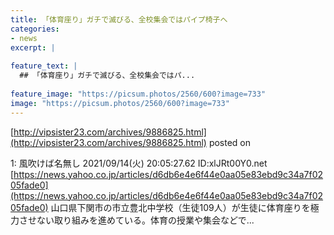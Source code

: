 ```yaml
---
title: 「体育座り」ガチで滅びる、全校集会ではパイプ椅子へ
categories:
- news
excerpt: |
  
feature_text: |
  ## 「体育座り」ガチで滅びる、全校集会ではパ...
  
feature_image: "https://picsum.photos/2560/600?image=733"
image: "https://picsum.photos/2560/600?image=733"
---
```


[http://vipsister23.com/archives/9886825.html](http://vipsister23.com/archives/9886825.html)
posted on 

<!--more-->

1: 風吹けば名無し 2021/09/14(火) 20:05:27.62 ID:xlJRt00Y0.net [https://news.yahoo.co.jp/articles/d6db6e4e6f44e0aa05e83ebd9c34a7f0205fade0](https://news.yahoo.co.jp/articles/d6db6e4e6f44e0aa05e83ebd9c34a7f0205fade0) 山口県下関市の市立豊北中学校（生徒109人）が生徒に体育座りを極力させない取り組みを進めている。体育の授業や集会などで...

